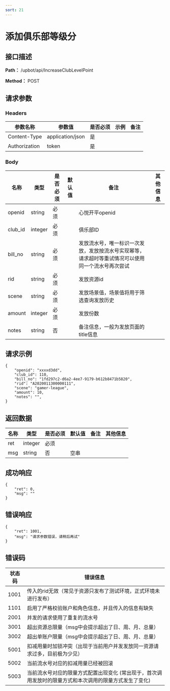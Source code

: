 ```yaml
---
sort: 21
---
```


# 添加俱乐部等级分

## 接口描述

**Path：** /upbot/api/IncreaseClubLevelPoint

**Method：** POST


## 请求参数

### Headers

| 参数名称          | 参数值              | 是否必须 | 示例 | 备注 |
|---------------|------------------|------|----|----|
| Content-Type  | application/json | 是    |    |    |
| Authorization | token            | 是    |    |    |    |

### Body

| 名称                   |      类型      | 是否必须 | 默认值 | 备注                                           | 其他信息                                                 |
|------------------------|---------------|----------|-------|------------------------------------------------|---------------------------------------------------------|
| openid              |     string    |   必须   |       | 心悦开平openid                                        |                                                         |
| club_id                  | integer    | 必须   |     | 俱乐部ID                    |                                              |
| bill_no                  | string    | 必须   |     | 发放流水号，唯一标识一次发放，发放按流水号实现幂等，请求超时等重试情况可以使用同一个流水号再次尝试                    |                                              |
| rid                  | string    | 必须   |     | 发放资源id                    |                                              |
| scene                  | string    | 必须   |     |  发放场景值，场景值将用于筛选查询发放历史                    |                                              |
| amount                  | integer    | 必须   |     |  发放份数                    |                                              |
| notes                  | string    | 否   |     |  备注信息，一般为发放页面的title信息                    |                                              |


## 请求示例
```
{
    "openid": "xxxxd3dd",
    "club_id": 110,
    "bill_no": "1fd297c2-d6a2-4ee7-9179-b612b8471b5820",
    "rid": "A2020011300000111",
    "scene": "gamer-league",
    "amount": 10,
    "notes": "",
}
```

## 返回数据

|                名称              |           类型         | 是否必须 | 默认值 |       备注                                 |    其他信息     |
|----------------------------------|-----------------------|----------|-------|--------------------------------------------|----------------|
| ret                              |  integer              |   必须   |        |                                           |                |
| msg                              |  string               |    否    |  空串  |                                           |                |



## 成功响应
```
{
    "ret": 0,
    "msg": ""
}
```

## 错误响应
```
{
    "ret": 1001,
    "msg": "请求参数错误，请稍后再试"
}
```

## 错误码
|                状态码              |           错误信息         |
|----------------------------------|-----------------------|
|1001	  |   传入的rid无效（常见于资源只发布了测试环境，正式环境未进行发布）                                 |
|1101	  |   启用了严格校验账户和角色信息，并且传入的信息有缺失                                            |
|2001	  |   并发的请求使用了重复的流水号                                                              |                      
|3001	  |   超出资源总限量（msg中会提示超出了日、周、月、总量）                                           |
|3002	  |   超出单账户限量（msg中会提示超出了日、周、月、总量）                                           |
|5001	  |   扣减用量时加锁冲突（出现于当前用户并发发放同一资源请求过多，目前极为少见）                         | 
|5002	  |   当前流水号对应的扣减用量已经被回滚                                                         |
|5003	  |   当前流水号对应的限量方式配置出现变化 (常出现于，首次调用发放时的限量方式和本次调用的限量方式发生了变化) |
